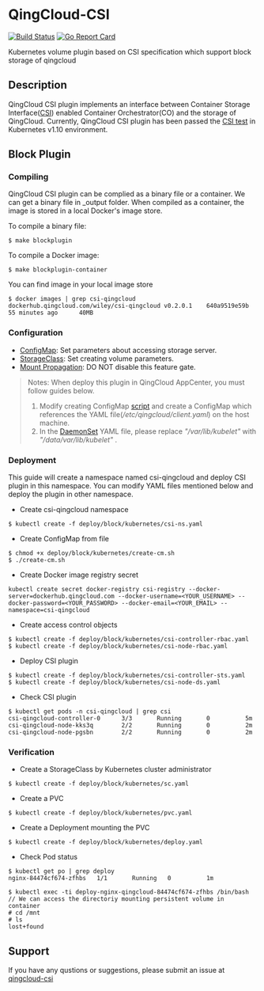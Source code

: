 # QingCloud-CSI

[![Build Status](https://travis-ci.org/yunify/qingcloud-csi.svg?branch=master)](https://travis-ci.org/yunify/qingcloud-csi)
[![Go Report Card](https://goreportcard.com/badge/github.com/yunify/qingcloud-csi)](https://goreportcard.com/report/github.com/yunify/qingcloud-csi)

Kubernetes volume plugin based on CSI specification which support block storage of qingcloud

## Description
QingCloud CSI plugin implements an interface between Container Storage Interface([CSI](https://github.com/container-storage-interface/)) enabled Container Orchestrator(CO) and the storage of QingCloud. Currently, QingCloud CSI plugin has been passed the [CSI test](https://github.com/kubernetes-csi/csi-test) in Kubernetes v1.10 environment.

## Block Plugin

### Compiling
QingCloud CSI plugin can be complied as a binary file or a container.  We can get a binary file in _output folder. When compiled as a container, the image is stored in a local Docker's image store.

To compile a binary file:
```
$ make blockplugin
```

To compile a Docker image:
```
$ make blockplugin-container
```

You can find image in your local image store
```
$ docker images | grep csi-qingcloud
dockerhub.qingcloud.com/wiley/csi-qingcloud	v0.2.0.1	640a9519e59b		55 minutes ago		40MB
```

### Configuration
- [ConfigMap](deploy/block/kubernetes/config.yaml): Set parameters about accessing storage server.
- [StorageClass](deploy/block/kubernetes/sc.yaml): Set creating volume parameters.
- [Mount Propagation](https://kubernetes.io/docs/concepts/storage/volumes/#mount-propagation): DO NOT disable this feature gate.

> Notes: When deploy this plugin in QingCloud AppCenter, you must follow guides below.
> 1. Modify creating ConfigMap [script](deploy/block/kubernetes/create-cm.sh) and create a ConfigMap which references the YAML file(*/etc/qingcloud/client.yaml*) on the host machine.
> 1. In the [DaemonSet](deploy/block/kubernetes/csi-node-ds.yaml) YAML file, please replace *"/var/lib/kubelet"* with *"/data/var/lib/kubelet"* .

### Deployment
This guide will create a namespace named csi-qingcloud and deploy CSI plugin in this namespace. You can modify YAML files mentioned below and deploy the plugin in other namespace.

- Create csi-qingcloud namespace
```
$ kubectl create -f deploy/block/kubernetes/csi-ns.yaml
```

- Create ConfigMap from file
```
$ chmod +x deploy/block/kubernetes/create-cm.sh
$ ./create-cm.sh
```


- Create Docker image registry secret
```
kubectl create secret docker-registry csi-registry --docker-server=dockerhub.qingcloud.com --docker-username=<YOUR_USERNAME> --docker-password=<YOUR_PASSWORD> --docker-email=<YOUR_EMAIL> --namespace=csi-qingcloud
```

- Create access control objects
```
$ kubectl create -f deploy/block/kubernetes/csi-controller-rbac.yaml
$ kubectl create -f deploy/block/kubernetes/csi-node-rbac.yaml
```

- Deploy CSI plugin
```
$ kubectl create -f deploy/block/kubernetes/csi-controller-sts.yaml
$ kubectl create -f deploy/block/kubernetes/csi-node-ds.yaml
```

- Check CSI plugin
```
$ kubectl get pods -n csi-qingcloud | grep csi
csi-qingcloud-controller-0      3/3       Running       0          5m
csi-qingcloud-node-kks3q        2/2       Running       0          2m
csi-qingcloud-node-pgsbn        2/2       Running       0          2m
```

### Verification
- Create a StorageClass by Kubernetes cluster administrator
```
$ kubectl create -f deploy/block/kubernetes/sc.yaml
```

- Create a PVC
```
$ kubectl create -f deploy/block/kubernetes/pvc.yaml
```

- Create a Deployment mounting the PVC
```
$ kubectl create -f deploy/block/kubernetes/deploy.yaml
```

- Check Pod status
```
$ kubectl get po | grep deploy
nginx-84474cf674-zfhbs   1/1       Running   0          1m
```

```
$ kubectl exec -ti deploy-nginx-qingcloud-84474cf674-zfhbs /bin/bash
// We can access the directoriy mounting persistent volume in container
# cd /mnt
# ls
lost+found
```

## Support
If you have any qustions or suggestions, please submit an issue at [qingcloud-csi](https://github.com/yunify/qingcloud-csi/issues)
